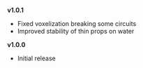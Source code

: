 **v1.0.1**
- Fixed voxelization breaking some circuits
- Improved stability of thin props on water

**v1.0.0**
- Initial release